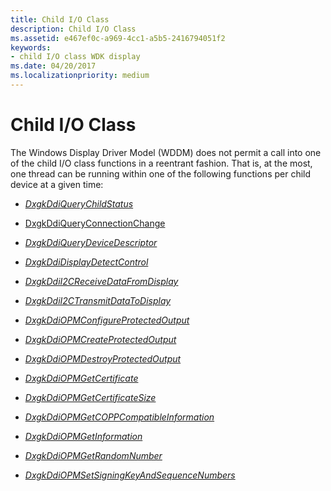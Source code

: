 ```yaml
---
title: Child I/O Class
description: Child I/O Class
ms.assetid: e467ef0c-a969-4cc1-a5b5-2416794051f2
keywords:
- child I/O class WDK display
ms.date: 04/20/2017
ms.localizationpriority: medium
---
```


# Child I/O Class


The Windows Display Driver Model (WDDM) does not permit a call into one of the child I/O class functions in a reentrant fashion. That is, at the most, one thread can be running within one of the following functions per child device at a given time:

-   [*DxgkDdiQueryChildStatus*](https://docs.microsoft.com/windows-hardware/drivers/ddi/content/dispmprt/nc-dispmprt-dxgkddi_query_child_status)

-   [DxgkDdiQueryConnectionChange](https://docs.microsoft.com/windows-hardware/drivers/ddi/content/d3dkmddi/nc-d3dkmddi-dxgkddi_queryconnectionchange)

-   [*DxgkDdiQueryDeviceDescriptor*](https://docs.microsoft.com/windows-hardware/drivers/ddi/content/dispmprt/nc-dispmprt-dxgkddi_query_device_descriptor)

-   [*DxgkDdiDisplayDetectControl*](https://docs.microsoft.com/windows-hardware/drivers/ddi/content/d3dkmddi/nc-d3dkmddi-dxgkddi_displaydetectcontrol)

-   [*DxgkDdiI2CReceiveDataFromDisplay*](https://docs.microsoft.com/windows-hardware/drivers/ddi/content/dispmprt/nc-dispmprt-dxgkddi_i2c_receive_data_from_display)

-   [*DxgkDdiI2CTransmitDataToDisplay*](https://docs.microsoft.com/windows-hardware/drivers/ddi/content/dispmprt/nc-dispmprt-dxgkddi_i2c_transmit_data_to_display)

-   [*DxgkDdiOPMConfigureProtectedOutput*](https://docs.microsoft.com/windows-hardware/drivers/ddi/content/dispmprt/nc-dispmprt-dxgkddi_opm_configure_protected_output)

-   [*DxgkDdiOPMCreateProtectedOutput*](https://docs.microsoft.com/windows-hardware/drivers/ddi/content/dispmprt/nc-dispmprt-dxgkddi_opm_create_protected_output)

-   [*DxgkDdiOPMDestroyProtectedOutput*](https://docs.microsoft.com/windows-hardware/drivers/ddi/content/dispmprt/nc-dispmprt-dxgkddi_opm_destroy_protected_output)

-   [*DxgkDdiOPMGetCertificate*](https://docs.microsoft.com/windows-hardware/drivers/ddi/content/dispmprt/nc-dispmprt-dxgkddi_opm_get_certificate)

-   [*DxgkDdiOPMGetCertificateSize*](https://docs.microsoft.com/windows-hardware/drivers/ddi/content/dispmprt/nc-dispmprt-dxgkddi_opm_get_certificate_size)

-   [*DxgkDdiOPMGetCOPPCompatibleInformation*](https://docs.microsoft.com/windows-hardware/drivers/ddi/content/dispmprt/nc-dispmprt-dxgkddi_opm_get_copp_compatible_information)

-   [*DxgkDdiOPMGetInformation*](https://docs.microsoft.com/windows-hardware/drivers/ddi/content/dispmprt/nc-dispmprt-dxgkddi_opm_get_information)

-   [*DxgkDdiOPMGetRandomNumber*](https://docs.microsoft.com/windows-hardware/drivers/ddi/content/dispmprt/nc-dispmprt-dxgkddi_opm_get_random_number)

-   [*DxgkDdiOPMSetSigningKeyAndSequenceNumbers*](https://docs.microsoft.com/windows-hardware/drivers/ddi/content/dispmprt/nc-dispmprt-dxgkddi_opm_set_signing_key_and_sequence_numbers)

 

 





